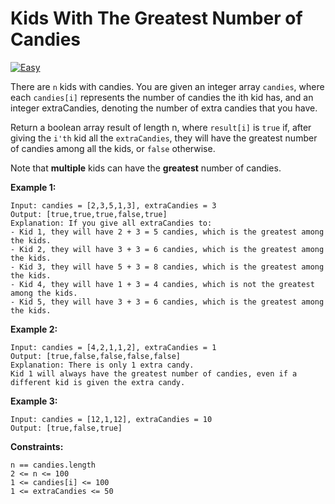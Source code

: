 # Kids With The Greatest Number of Candies

[![Easy](https://img.shields.io/badge/Difficulty-Easy-Red.svg)](https://github.com/aminariana/leetcode)

There are `n` kids with candies. You are given an integer array `candies`, where each `candies[i]` represents the number of candies the ith kid has, and an integer extraCandies, denoting the number of extra candies that you have.

Return a boolean array result of length n, where `result[i]` is `true` if, after giving the `i'th` kid all the `extraCandies`, they will have the greatest number of candies among all the kids, or `false` otherwise.

Note that **multiple** kids can have the **greatest** number of candies.

**Example 1:**

```
Input: candies = [2,3,5,1,3], extraCandies = 3
Output: [true,true,true,false,true] 
Explanation: If you give all extraCandies to:
- Kid 1, they will have 2 + 3 = 5 candies, which is the greatest among the kids.
- Kid 2, they will have 3 + 3 = 6 candies, which is the greatest among the kids.
- Kid 3, they will have 5 + 3 = 8 candies, which is the greatest among the kids.
- Kid 4, they will have 1 + 3 = 4 candies, which is not the greatest among the kids.
- Kid 5, they will have 3 + 3 = 6 candies, which is the greatest among the kids.
```

**Example 2:**

```
Input: candies = [4,2,1,1,2], extraCandies = 1
Output: [true,false,false,false,false] 
Explanation: There is only 1 extra candy.
Kid 1 will always have the greatest number of candies, even if a different kid is given the extra candy.
```

**Example 3:**

```
Input: candies = [12,1,12], extraCandies = 10
Output: [true,false,true]
```

**Constraints:**

```
n == candies.length
2 <= n <= 100
1 <= candies[i] <= 100
1 <= extraCandies <= 50
```